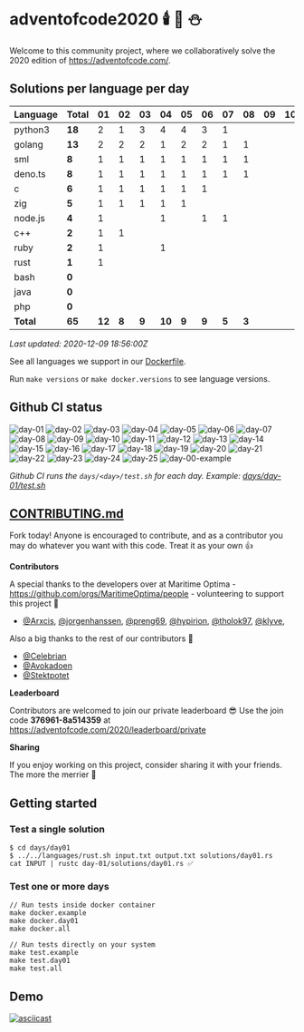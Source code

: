 # adventofcode2020 🕯️ 🎄 ⛄

Welcome to this community project, where we collaboratively solve the 2020 edition of https://adventofcode.com/.


## Solutions per language per day

| Language  | Total  | 01   |  02 |  03 |  04  |  05 | 06  | 07  | 08  | 09 | 10 |11|12|13|14|15|16|17|18|19|20|21|22|23|24|25|
|-----------|--------|------|-----|-----|------|-----|-----|-----|-----|----|----|-|-|-|-|-|-|-|-|-|-|-|-|-|-|-|
| python3   | **18** |  2   |  1  |  3  |  4   |  4  |  3  | 1   |     |    |    ||||||||||||||||
| golang    | **13** |  2   |  2  |  2  |  1   |  2  |  2  | 1   | 1   |    |    ||||||||||||||||
| sml       |  **8** |  1   |  1  |  1  |  1   |  1  |  1  | 1   | 1   |    |    ||||||||||||||||
| deno.ts   |  **8** |  1   |  1  |  1  |  1   |  1  |  1  | 1   | 1   |    |    ||||||||||||||||
| c         |  **6** |  1   |  1  |  1  |  1   |  1  |  1  |     |     |    |    ||||||||||||||||
| zig       |  **5** |  1   |  1  |  1  |  1   |  1  |     |     |     |    |    ||||||||||||||||
| node.js   |  **4** |  1   |     |     |  1   |     |  1  | 1   |     |    |    ||||||||||||||||
| c++       |  **2** |  1   |  1  |     |      |     |     |     |     |    |    ||||||||||||||||
| ruby      |  **2** |  1   |     |     |  1   |     |     |     |     |    |    ||||||||||||||||
| rust      |  **1** |  1   |     |     |      |     |     |     |     |    |    ||||||||||||||||
| bash      |  **0** |      |     |     |      |     |     |     |     |    |    ||||||||||||||||
| java      |  **0** |      |     |     |      |     |     |     |     |    |    ||||||||||||||||
| php       |  **0** |      |     |     |      |     |     |     |     |    |    ||||||||||||||||
| **Total** | **65** |**12**|**8**|**9**|**10**|**9**|**9**|**5**|**3**|    |    ||||||||||||||||

*Last updated: 2020-12-09 18:56:00Z*

See all languages we support in our [Dockerfile](./Dockerfile).

Run `make versions` or `make docker.versions` to see language versions.


## Github CI status

![day-01](https://github.com/Arxcis/adventofcode2020/workflows/day-01/badge.svg)
![day-02](https://github.com/Arxcis/adventofcode2020/workflows/day-02/badge.svg)
![day-03](https://github.com/Arxcis/adventofcode2020/workflows/day-03/badge.svg)
![day-04](https://github.com/Arxcis/adventofcode2020/workflows/day-04/badge.svg)
![day-05](https://github.com/Arxcis/adventofcode2020/workflows/day-05/badge.svg)
![day-06](https://github.com/Arxcis/adventofcode2020/workflows/day-06/badge.svg)
![day-07](https://github.com/Arxcis/adventofcode2020/workflows/day-07/badge.svg)
![day-08](https://github.com/Arxcis/adventofcode2020/workflows/day-08/badge.svg)
![day-09](https://github.com/Arxcis/adventofcode2020/workflows/day-09/badge.svg)
![day-10](https://github.com/Arxcis/adventofcode2020/workflows/day-10/badge.svg)
![day-11](https://github.com/Arxcis/adventofcode2020/workflows/day-11/badge.svg)
![day-12](https://github.com/Arxcis/adventofcode2020/workflows/day-12/badge.svg)
![day-13](https://github.com/Arxcis/adventofcode2020/workflows/day-13/badge.svg)
![day-14](https://github.com/Arxcis/adventofcode2020/workflows/day-14/badge.svg)
![day-15](https://github.com/Arxcis/adventofcode2020/workflows/day-15/badge.svg)
![day-16](https://github.com/Arxcis/adventofcode2020/workflows/day-16/badge.svg)
![day-17](https://github.com/Arxcis/adventofcode2020/workflows/day-17/badge.svg)
![day-18](https://github.com/Arxcis/adventofcode2020/workflows/day-18/badge.svg)
![day-19](https://github.com/Arxcis/adventofcode2020/workflows/day-19/badge.svg)
![day-20](https://github.com/Arxcis/adventofcode2020/workflows/day-20/badge.svg)
![day-21](https://github.com/Arxcis/adventofcode2020/workflows/day-21/badge.svg)
![day-22](https://github.com/Arxcis/adventofcode2020/workflows/day-22/badge.svg)
![day-23](https://github.com/Arxcis/adventofcode2020/workflows/day-23/badge.svg)
![day-24](https://github.com/Arxcis/adventofcode2020/workflows/day-24/badge.svg)
![day-25](https://github.com/Arxcis/adventofcode2020/workflows/day-25/badge.svg)
![day-00-example](https://github.com/Arxcis/adventofcode2020/workflows/day-00-example/badge.svg)

*Github CI runs the `days/<day>/test.sh` for each day. Example: [days/day-01/test.sh](./days/day-01/test.sh)*


## [CONTRIBUTING.md](./CONTRIBUTING.md)

Fork today! Anyone is encouraged to contribute, and as a contributor you may do whatever you want with this code. Treat it as your own :+1:

**Contributors**

A special thanks to the developers over at Maritime Optima - https://github.com/orgs/MaritimeOptima/people - volunteering to support this project :pray:
- [@Arxcis](https://github.com/Arxcis), [@jorgenhanssen](https://github.com/jorgenhanssen), [@preng69](https://github.com/preng69), [@hypirion](https://github.com/hypirion), [@tholok97](https://github.com/tholok97), [@klyve](https://github.com/klyve),

Also a big thanks to the rest of our contributors :tada:
- [@Celebrian](https://github.com/Celebrian)
- [@Avokadoen](https://github.com/Avokadoen)
- [@Stektpotet](https://github.com/Stektpotet)

**Leaderboard**

Contributors are welcomed to join our private leaderboard :sunglasses: Use the join code **376961-8a514359** at https://adventofcode.com/2020/leaderboard/private

**Sharing**

If you enjoy working on this project, consider sharing it with your friends. The more the merrier :santa:

## Getting started

### Test a single solution

```
$ cd days/day01
$ ../../languages/rust.sh input.txt output.txt solutions/day01.rs
cat INPUT | rustc day-01/solutions/day01.rs ✅
```

### Test one or more days
```
// Run tests inside docker container
make docker.example
make docker.day01
make docker.all

// Run tests directly on your system
make test.example
make test.day01
make test.all
```

## Demo

[![asciicast](https://asciinema.org/a/qVa7n8LmDnynRuBRvZzY5Kr7N.svg)](https://asciinema.org/a/qVa7n8LmDnynRuBRvZzY5Kr7N)

